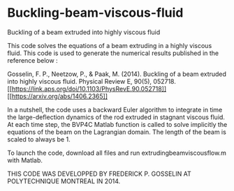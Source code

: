 # Buckling-beam-viscous-fluid
Buckling of a beam extruded into highly viscous fluid

This code solves the equations of a beam extruding in a highly viscous fluid. This code is used to generate the numerical results published in the reference below :

Gosselin, F. P., Neetzow, P., & Paak, M. (2014). Buckling of a beam extruded into highly viscous fluid. Physical Review E, 90(5), 052718.
[[https://link.aps.org/doi/10.1103/PhysRevE.90.052718]]
[[https://arxiv.org/abs/1406.2365]]

In a nutshell, the code uses a backward Euler algorithm to integrate in time the large-deflection dynamics of the rod extruded in stagnant viscous fluid. At each time step, the BVP4C Matlab function is called to solve implicitly the equations of the beam on the Lagrangian domain. The length of the beam is scaled to always be 1. 

To launch the code, download all files and run extrudingbeamviscousflow.m with Matlab.

THIS CODE WAS DEVELOPPED BY FREDERICK P. GOSSELIN AT POLYTECHNIQUE MONTREAL IN 2014.